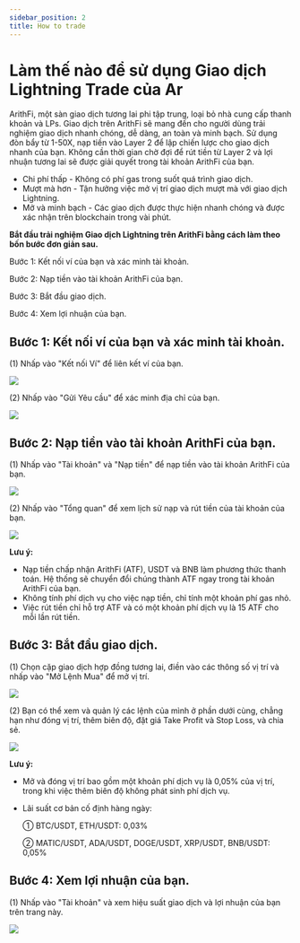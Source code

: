 ```yaml
---
sidebar_position: 2
title: How to trade
---
```


# Làm thế nào để sử dụng Giao dịch Lightning Trade của Ar

ArithFi, một sàn giao dịch tương lai phi tập trung, loại bỏ nhà cung cấp thanh khoản và LPs. Giao dịch trên ArithFi sẽ mang đến cho người dùng trải nghiệm giao dịch nhanh chóng, dễ dàng, an toàn và minh bạch. Sử dụng đòn bẩy từ 1-50X, nạp tiền vào Layer 2 để lập chiến lược cho giao dịch nhanh của bạn. Không cần thời gian chờ đợi để rút tiền từ Layer 2 và lợi nhuận tương lai sẽ được giải quyết trong tài khoản ArithFi của bạn.

- Chi phí thấp - Không có phí gas trong suốt quá trình giao dịch.
- Mượt mà hơn - Tận hưởng việc mở vị trí giao dịch mượt mà với giao dịch Lightning.
- Mở và minh bạch - Các giao dịch được thực hiện nhanh chóng và được xác nhận trên blockchain trong vài phút.

**Bắt đầu trải nghiệm Giao dịch Lightning trên ArithFi bằng cách làm theo bốn bước đơn giản sau.**

Bước 1: Kết nối ví của bạn và xác minh tài khoản.

Bước 2: Nạp tiền vào tài khoản ArithFi của bạn.

Bước 3: Bắt đầu giao dịch.

Bước 4: Xem lợi nhuận của bạn.

## Bước 1: Kết nối ví của bạn và xác minh tài khoản.

(1) Nhấp vào "Kết nối Ví" để liên kết ví của bạn.

![](https://bafybeicp5kgnfe7q6vtc6jlprv33setne7hmdwhwthop2juj7j3e257df4.ipfs.nftstorage.link/11.png)

(2) Nhấp vào "Gửi Yêu cầu" để xác minh địa chỉ của bạn.

![](https://bafybeicp5kgnfe7q6vtc6jlprv33setne7hmdwhwthop2juj7j3e257df4.ipfs.nftstorage.link/22.png)

## Bước 2: Nạp tiền vào tài khoản ArithFi của bạn.

(1) Nhấp vào "Tài khoản" và "Nạp tiền" để nạp tiền vào tài khoản ArithFi của bạn.

![](https://bafybeicp5kgnfe7q6vtc6jlprv33setne7hmdwhwthop2juj7j3e257df4.ipfs.nftstorage.link/33.png)

(2) Nhấp vào "Tổng quan" để xem lịch sử nạp và rút tiền của tài khoản của bạn.

![](https://bafybeicp5kgnfe7q6vtc6jlprv33setne7hmdwhwthop2juj7j3e257df4.ipfs.nftstorage.link/44.png)

**Lưu ý:**

- Nạp tiền chấp nhận ArithFi (ATF), USDT và BNB làm phương thức thanh toán. Hệ thống sẽ chuyển đổi chúng thành ATF ngay trong tài khoản ArithFi của bạn.
- Không tính phí dịch vụ cho việc nạp tiền, chỉ tính một khoản phí gas nhỏ.
- Việc rút tiền chỉ hỗ trợ ATF và có một khoản phí dịch vụ là 15 ATF cho mỗi lần rút tiền.

## Bước 3: Bắt đầu giao dịch.

(1) Chọn cặp giao dịch hợp đồng tương lai, điền vào các thông số vị trí và nhấp vào "Mở Lệnh Mua" để mở vị trí.

![](https://bafybeicp5kgnfe7q6vtc6jlprv33setne7hmdwhwthop2juj7j3e257df4.ipfs.nftstorage.link/55.png)

(2) Bạn có thể xem và quản lý các lệnh của mình ở phần dưới cùng, chẳng hạn như đóng vị trí, thêm biên độ, đặt giá Take Profit và Stop Loss, và chia sẻ.

![](https://bafybeicp5kgnfe7q6vtc6jlprv33setne7hmdwhwthop2juj7j3e257df4.ipfs.nftstorage.link/66.png)

**Lưu ý:**

- Mở và đóng vị trí bao gồm một khoản phí dịch vụ là 0,05% của vị trí, trong khi việc thêm biên độ không phát sinh phí dịch vụ.

- Lãi suất cơ bản cố định hàng ngày:

  ① BTC/USDT, ETH/USDT: 0,03%

  ② MATIC/USDT, ADA/USDT, DOGE/USDT, XRP/USDT, BNB/USDT: 0,05%



## Bước 4: Xem lợi nhuận của bạn.

(1) Nhấp vào "Tài khoản" và xem hiệu suất giao dịch và lợi nhuận của bạn trên trang này.

![](https://bafybeicp5kgnfe7q6vtc6jlprv33setne7hmdwhwthop2juj7j3e257df4.ipfs.nftstorage.link/77.png)